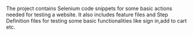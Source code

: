The project contains Selenium code snippets for some basic actions needed for testing a website. 
It also includes feature files and Step Definition files for testing some basic functionalities like sign in,add to cart etc.
